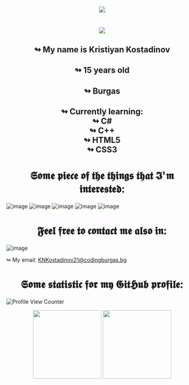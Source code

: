 <h1 align="center">
<img src="https://readme-typing-svg.herokuapp.com/?font=Montserrat&color=3695F7&size=32&center=true&vCenter=true&lines=Hello%2C+World!;My+name+is+Kristiyan.;Welcome+to+my+profile!"></h1>
<h1 align="center">
<img src="https://github-profile-trophy.vercel.app/?username=KNKostadinov21&theme=radical&column=7%22%3E"> </h1>     
<h2 align="center">↬ My name is Kristiyan Kostadinov</h2> 
  <h2 align="center">↬ 15 years old </h2> 
  <h2 align="center">↬ Burgas </h2> 
  <!--<h2 align="center">↬ Student at Software University - SoftUni </h2> -->
<h2 align="center">↬ Currently learning:
<br>
↬ C#
<br>
↬ C++
<br>
↬ HTML5
<br>
↬ CSS3
 </h2>

<h1 align="center">𝕾𝖔𝖒𝖊 𝖕𝖎𝖊𝖈𝖊 𝖔𝖋 𝖙𝖍𝖊 𝖙𝖍𝖎𝖓𝖌𝖘 𝖙𝖍𝖆𝖙 𝕴'𝖒 𝖎𝖓𝖙𝖊𝖗𝖊𝖘𝖙𝖊𝖉: </h1>
 
![image](https://img.shields.io/badge/Visual_Studio-5C2D91?style=for-the-badge&logo=visual%20studio&logoColor=white)
![image](https://img.shields.io/badge/C%23-239120?style=for-the-badge&logo=c-sharp&logoColor=white)
![image](https://img.shields.io/badge/.NET-512BD4?style=for-the-badge&logo=dotnet&logoColor=white)
![image](https://img.shields.io/badge/GIT-E44C30?style=for-the-badge&logo=git&logoColor=white)
![image](https://img.shields.io/badge/photo-Shoots-white?style=for-the-badge&logo=appveyor)

<h1 align="center">𝕱𝖊𝖊𝖑 𝖋𝖗𝖊𝖊 𝖙𝖔 𝖈𝖔𝖓𝖙𝖆𝖈𝖙 𝖒𝖊 𝖆𝖑𝖘𝖔 𝖎𝖓: </h1> 

![image](https://img.shields.io/badge/Outlook-5C2D91?style=for-the-badge&logo=outlook&logoColor=white)

↬ My email: KNKostadinov21@codingburgas.bg

<h1 align="center">𝕾𝖔𝖒𝖊 𝖘𝖙𝖆𝖙𝖎𝖘𝖙𝖎𝖈 𝖋𝖔𝖗 𝖒𝖞 𝕲𝖎𝖙𝕳𝖚𝖇 𝖕𝖗𝖔𝖋𝖎𝖑𝖊: </h1>

![Profile View Counter](https://komarev.com/ghpvc/?username=deniitooou&style=for-the-badge&color=blue)

  <p align="center">
    <img src="https://github-readme-stats.vercel.app/api?username=KNKostadinov21&theme=radical&show_icons=true" height="180">
    <a href="https://github.com/anuraghazra/github-readme-stats%22%3E
      <img src="https://github-readme-stats.vercel.app/api/top-langs/?username=KNKostadinov21&layout=compact&theme=radical"  height="180">
      <img src="https://github-readme-stats.vercel.app/api/top-langs/?username=KNKostadinov21&layout=compact&theme=radical" height ="180">
    </a>
   </p>
